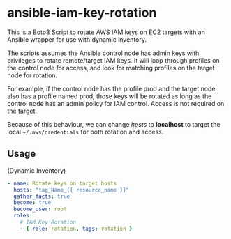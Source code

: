 # ansible-iam-key-rotation

This is a Boto3 Script to rotate AWS IAM keys on EC2 targets with an Ansible wrapper for use with dynamic inventory.

The scripts assumes the Ansible control node has admin keys with privileges to rotate remote/target IAM keys.  It will loop through profiles on the control node for access, and look for matching profiles on the target node for rotation.

For example,  if the control node has the profile prod and the target node also has a profile named prod, those keys will be rotated as long as the control node has an admin policy for  IAM control.  Access is not required on the target.

Because of this behaviour, we can change *hosts* to **localhost** to target the local `~/.aws/credentials` for both rotation and access.

Usage
----------------
(Dynamic Inventory)
```yml
- name: Rotate keys on target hosts
  hosts: "tag_Name_{{ resource_name }}"
  gather_facts: true
  become: true
  become_user: root
  roles:
    # IAM Key Rotation
    - { role: rotation, tags: rotation }
```
